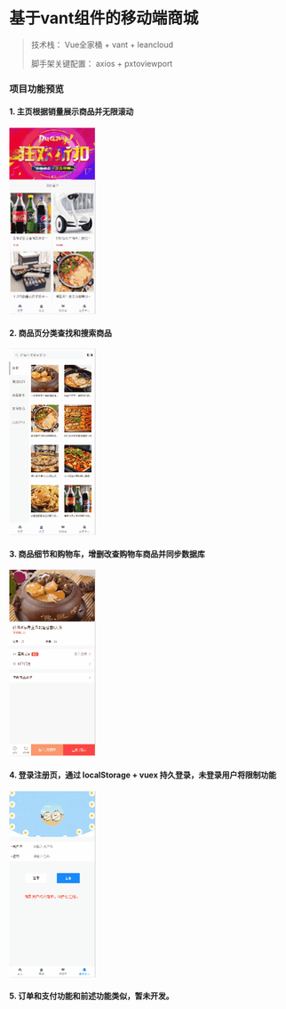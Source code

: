 # 基于vant组件的移动端商城
> 技术栈：
> Vue全家桶 + vant + leancloud
>
> 脚手架关键配置：
> axios + pxtoviewport

### 项目功能预览
#### 1. 主页根据销量展示商品并无限滚动
![image](https://github.com/xdh5/xdh-mall/blob/master/README-images/index.gif)
#### 2. 商品页分类查找和搜索商品
![image](https://github.com/xdh5/xdh-mall/blob/master/README-images/goods.gif)
#### 3. 商品细节和购物车，增删改查购物车商品并同步数据库
![image](https://github.com/xdh5/xdh-mall/blob/master/README-images/cart.gif)
#### 4. 登录注册页，通过 localStorage + vuex 持久登录，未登录用户将限制功能
![image](https://github.com/xdh5/xdh-mall/blob/master/README-images/user.gif)
#### 5. 订单和支付功能和前述功能类似，暂未开发。
